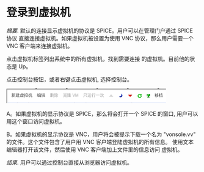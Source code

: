 # 登录到虚拟机

*摘要*.
默认的连接显示虚拟机的协议是 SPICE。用户可以在管理门户通过 SPICE 协议
直接连接虚拟机。如果虚拟机被设置为使用 VNC 协议，那么用户需要一个 VNC
客户端来连接虚拟机。

点击虚拟机标签列出系统中的所有虚拟机，找到需要连接
的虚拟机。目前他的状态是 Up。

点击控制台按钮，或者右键点击虚拟机, 选择控制台。

![控制台](../images/vm-console.png)

A。如果虚拟机的显示协议是 SPICE，那么将会打开一个 SPICE 的窗口,
用户可以用这个窗口访问虚拟机。

B。如果虚拟机的显示协议是 VNC，用户将会被提示下载一个名为 "vonsole.vv"
的文件。这个文件包含了用户用 VNC 客户端登陆虚拟机的所有信息。
使用文本编辑器打开该文件，然后使用 VNC 客户端加上文件里的信息访问
虚拟机。

*结果*.
用户可以通过控制台直接从浏览器访问虚拟机。


 

